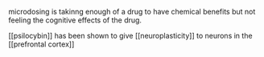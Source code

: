 microdosing is takinng enough of a drug to have chemical benefits but not feeling the cognitive effects of the drug.

[[psilocybin]] has been shown to give [[neuroplasticity]] to neurons in the [[prefrontal cortex]]




